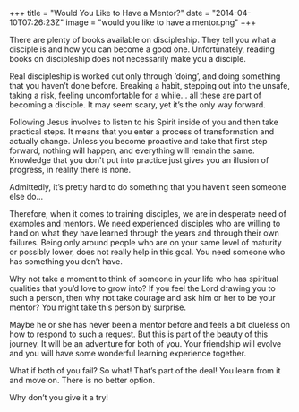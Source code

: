 +++
title = "Would You Like to Have a Mentor?"
date = "2014-04-10T07:26:23Z"
image = "would you like to have a mentor.png"
+++

There are plenty of books available on discipleship. They tell you what a disciple is and how you can become a good one. Unfortunately, reading books on discipleship does not necessarily make you a disciple.

Real discipleship is worked out only through ’doing’, and doing something that you haven’t done before. Breaking a habit, stepping out into the unsafe, taking a risk, feeling uncomfortable for a while... all these are part of becoming a disciple. It may seem scary, yet it’s the only way forward.

Following Jesus involves to listen to his Spirit inside of you and then take practical steps. It means that you enter a process of transformation and actually change. Unless you become proactive and take that first step forward, nothing will happen, and everything will remain the same. Knowledge that you don't put into practice just gives you an illusion of progress, in reality there is none.

Admittedly, it’s pretty hard to do something that you haven’t seen someone else do...

Therefore, when it comes to training disciples, we are in desperate need of examples and mentors. We need experienced disciples who are willing to hand on what they have learned through the years and through their own failures. Being only around people who are on your same level of maturity or possibly lower, does not really help in this goal. You need someone who has something you don’t have.

Why not take a moment to think of someone in your life who has spiritual qualities that you’d love to grow into? If you feel the Lord drawing you to such a person, then why not take courage and ask him or her to be your mentor? You might take this person by surprise. 

Maybe he or she has never been a mentor before and feels a bit clueless on how to respond to such a request. But this is part of the beauty of this journey. It will be an adventure for both of you. Your friendship will evolve and you will have some wonderful learning experience together.

What if both of you fail? So what! That’s part of the deal! You learn from it and move on. There is no better option.

Why don’t you give it a try!
